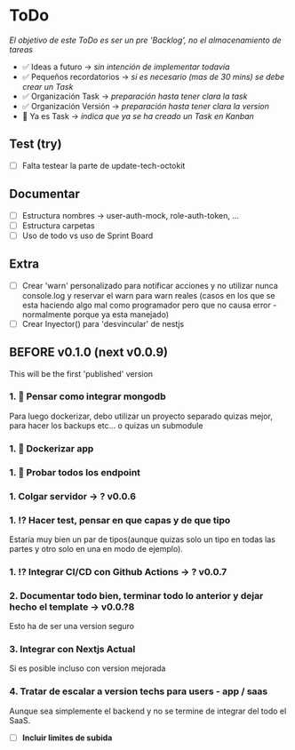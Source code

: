 # ToDo
_El objetivo de este ToDo es ser un pre 'Backlog', no el almacenamiento de tareas_
- ✅ Ideas a futuro -> _sin intención de implementar todavía_
- ✅ Pequeños recordatorios -> _si es necesario (mas de 30 mins) se debe crear un Task_
- ✅ Organización Task -> _preparación hasta tener clara la task_
- ✅ Organización Versión -> _preparación hasta tener clara la version_
- 📄 Ya es Task -> _indica que ya se ha creado un Task en Kanban_
## Test (try)
- [ ] Falta testear la parte de update-tech-octokit
## Documentar
- [ ] Estructura nombres -> user-auth-mock, role-auth-token, ...
- [ ] Estructura carpetas
- [ ] Uso de todo vs uso de Sprint Board
## Extra
- [ ] Crear 'warn' personalizado para notificar acciones y no utilizar nunca console.log y reservar el warn para warn reales (casos en los que se esta haciendo algo mal como programador pero que no causa error - normalmente porque ya esta manejado)
- [ ] Crear Inyector() para 'desvincular' de nestjs
## BEFORE v0.1.0 (next v0.0.9)
This will be the first 'published' version
### 1. 📄 Pensar como integrar mongodb
Para luego dockerizar, debo utilizar un proyecto separado quizas mejor, para hacer los backups etc... o quizas un submodule
### 1. 📄 Dockerizar app 
### 1. 📄 Probar todos los endpoint
### 1. Colgar servidor -> ? v0.0.6
### 1. ⁉️ Hacer test, pensar en que capas y de que tipo
Estaría muy bien un par de tipos(aunque quizas solo un tipo en todas las partes y otro solo en una en modo de ejemplo).
### 1. ⁉️ Integrar CI/CD con Github Actions -> ? v0.0.7
### 2. Documentar todo bien, terminar todo lo anterior y dejar hecho el template -> v0.0.?8
Esto ha de ser una version seguro
### 3. Integrar con Nextjs Actual
Si es posible incluso con version mejorada
### 4. Tratar de escalar a version techs para users - app / saas
Aunque sea simplemente el backend y no se termine de integrar del todo el SaaS.
- [ ] **Incluir limites de subida**